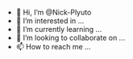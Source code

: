 - 👋 Hi, I’m @Nick-Plyuto
- 👀 I’m interested in ...
- 🌱 I’m currently learning ...
- 💞️ I’m looking to collaborate on ...
- 📫 How to reach me ...

<!---
Nick-Plyuto/Nick-Plyuto is a ✨ special ✨ repository because its `README.md` (this file) appears on your GitHub profile.
You can click the Preview link to take a look at your changes.
--->

